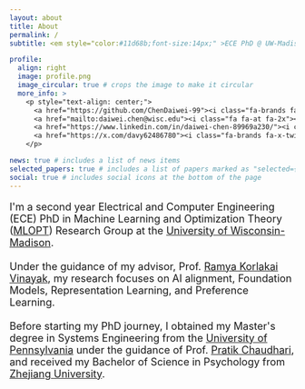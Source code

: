```yaml
---
layout: about
title: About
permalink: /
subtitle: <em style="color:#11d68b;font-size:14px;" >ECE PhD @ UW-Madison, focus on AI research.</em>

profile:
  align: right
  image: profile.png
  image_circular: true # crops the image to make it circular
  more_info: > 
    <p style="text-align: center;">
      <a href="https://github.com/ChenDaiwei-99"><i class="fa-brands fa-github fa-2x"></i></a>&nbsp;
      <a href="mailto:daiwei.chen@wisc.edu"><i class="fa fa-at fa-2x"></i></a>&nbsp;
      <a href="https://www.linkedin.com/in/daiwei-chen-89969a230/"><i class="fa-brands fa-linkedin fa-2x"></i></a>&nbsp;
      <a href="https://x.com/davy62486780"><i class="fa-brands fa-x-twitter fa-2x"></i></a>
    </p>

news: true # includes a list of news items
selected_papers: true # includes a list of papers marked as "selected={true}"
social: true # includes social icons at the bottom of the page
---
```

<p style="font-size: 18px;">I'm a second year Electrical and Computer Engineering (ECE) PhD in Machine Learning and Optimization Theory (<a href="https://mlopt.ece.wisc.edu" target="_blank">MLOPT</a>) Research Group at the <a href="https://www.wisc.edu" target="_blank">University of Wisconsin-Madison</a>. 
<br> <br>
Under the guidance of my advisor, Prof. <a href="https://ramyakv.github.io/index.html" target="_blank">Ramya Korlakai Vinayak</a>, my research focuses on AI alignment, Foundation Models, Representation Learning, and Preference Learning. 
<br> <br>
Before starting my PhD journey, I obtained my Master's degree in Systems Engineering from the <a href="https://www.upenn.edu" target="_blank">University of Pennsylvania</a> under the guidance of Prof. <a href="https://pratikac.github.io" target="_blank">Pratik Chaudhari</a>, and received my Bachelor of Science in Psychology from <a href="https://www.zju.edu.cn/english/" target="_blank">Zhejiang University</a>.</p>

<!-- <p style="text-align: center;">
  <a href="https://github.com/ChenDaiwei-99"><i class="fa-brands fa-github fa-2x"></i></a>&nbsp;
  <a href="mailto:daiwei.chen@wisc.edu"><i class="fa fa-at fa-2x"></i></a>&nbsp;
  <a href="https://www.linkedin.com/in/daiwei-chen-89969a230/"><i class="fa-brands fa-linkedin fa-2x"></i></a>&nbsp;
  <a href="https://x.com/davy62486780"><i class="fa-brands fa-x-twitter fa-2x"></i></a>
</p> -->

